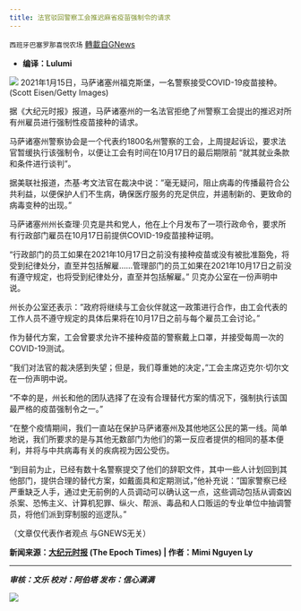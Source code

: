 ```yaml
---
title: 法官驳回警察工会推迟麻省疫苗强制令的请求
---
```

`西班牙巴塞罗那喜悦农场` [轉載自GNews](https://gnews.org/zh-hans/1557979/)

- **编译：Lulumi**


![](https://assets.gnews.org/wp-content/uploads/2021/09/tempsnip143.png)
2021年1月15日，马萨诸塞州福克斯堡，一名警察接受COVID-19疫苗接种。(Scott Eisen/Getty Images)

据《大纪元时报》报道，马萨诸塞州的一名法官拒绝了州警察工会提出的推迟对所有州雇员进行强制性疫苗接种的请求。

马萨诸塞州警察协会是一个代表约1800名州警察的工会，上周提起诉讼，要求法官暂缓执行该强制令，以便让工会有时间在10月17日的最后期限前 “就其就业条款和条件进行谈判”。

据美联社报道，杰基·考文法官在裁决中说：”毫无疑问，阻止病毒的传播最符合公共利益，以便保护人们不生病，确保医疗服务的充足供应，并遏制新的、更致命的病毒变种的出现。”

马萨诸塞州州长查理·贝克是共和党人，他在上个月发布了一项行政命令，要求所有行政部门雇员在10月17日前提供COVID-19疫苗接种证明。

“行政部门的员工如果在2021年10月17日之前没有接种疫苗或没有被批准豁免，将受到纪律处分，直至并包括解雇……管理部门的员工如果在2021年10月17日之前没有遵守规定，也将受到纪律处分，直至并包括解雇。” 贝克办公室在一份声明中说。

州长办公室还表示：”政府将继续与工会伙伴就这一政策进行合作，由工会代表的工作人员不遵守规定的具体后果将在10月17日之前与每个雇员工会讨论。”

作为替代方案，工会曾要求允许不接种疫苗的警察戴上口罩，并接受每周一次的COVID-19测试。

“我们对法官的裁决感到失望；但是，我们尊重她的决定，”工会主席迈克尔·切尔文在一份声明中说。

“不幸的是，州长和他的团队选择了在没有合理替代方案的情况下，强制执行该国最严格的疫苗强制令之一。”

“在整个疫情期间，我们一直站在保护马萨诸塞州及其他地区公民的第一线。简单地说，我们所要求的是与其他无数部门为他们的第一反应者提供的相同的基本便利，并将与中共病毒有关的疾病视为因公受伤。

“到目前为止，已经有数十名警察提交了他们的辞职文件，其中一些人计划回到其他部门，提供合理的替代方案，如戴面具和定期测试，”他补充说：”国家警察已经严重缺乏人手，通过史无前例的人员调动可以确认这一点，这些调动包括从调查凶杀案、恐怖主义、计算机犯罪、纵火、帮派、毒品和人口贩运的专业单位中抽调警员，将他们派到穿制服的巡逻队。”

（文章仅代表作者观点 与GNEWS无关）

**新闻来源：[大纪元时报](https://www.theepochtimes.com/judge-denies-police-unions-effort-to-delay-vaccine-mandate-in-massachusetts_4016204.html?utm_source=partner&amp;utm_campaign=ZeroHedge) (The Epoch Times) | 作者：Mimi Nguyen Ly**

* * *

***审核：文乐
校对：阿伯塔
发布：信心满满***

![](https://assets.gnews.org/wp-content/uploads/2021/09/GNEWS_CH..jpeg)
